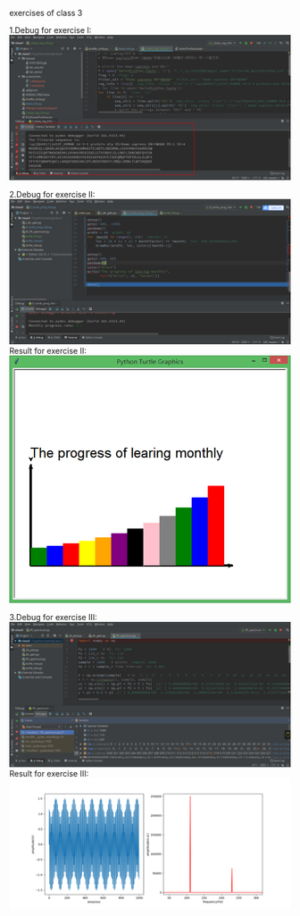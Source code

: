 exercises of class 3

1.Debug for exercise I:
![image](https://github.com/fengyihuai/Learn_Python/raw/master/class3/screenshots/I_debug.png)

2.Debug for exercise II:
![image](https://github.com/fengyihuai/Learn_Python/raw/master/class3/screenshots/II_debug.png)
  Result for exercise II:
![image](https://github.com/fengyihuai/Learn_Python/raw/master/class3/screenshots/II_result.png)

3.Debug for exercise III:
![image](https://github.com/fengyihuai/Learn_Python/raw/master/class3/screenshots/III_debug.png)
  Result for exercise III:
![image](https://github.com/fengyihuai/Learn_Python/raw/master/class3/screenshots/III_result.png)
